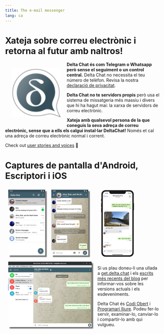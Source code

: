 ```yaml
---
title: The e-mail messenger
lang: ca
---
```


# Xateja sobre correu electrònic i retorna al futur amb naltros! 

<img src="../assets/logos/delta-chat.svg" width="160" style="float: left; margin: 20px;" />

**Delta Chat és com Telegram o Whatsapp però sense el seguiment o un control central.**
Delta Chat no necessita el teu número de telèfon. Revisa la nostra [declaració de privacitat](gdpr).

**Delta Chat no te servidors propis** però usa el sistema de missatgeria més massiu i divers 
que hi ha hagut mai: la xarxa de servidors de correu electrònic.

**Xateja amb qualsevol persona de la que coneguis la seva adreça de correu electrònic, sense que a ells els calgui instal·lar DeltaChat!** 
Només et cal una adreça de correu electrònic normal i corrent.

Check out [user stories and voices](user-voices) 📣


# Captures de pantalla d'Android, Escriptori i iOS 

<img src="../assets/blog/screenshots/2019-12-17-delta-chat-google-play-release-chat-list-light.png" width="120" 
style="float: left; margin: 10px;display: block;box-shadow: 5px 5px 2px #777;" /> 
<img src="../assets/blog/screenshots/2019-12-17-delta-chat-google-play-release-group-light.png" width="120" 
style="float: left; margin: 10px;display: block;box-shadow: 5px 5px 2px #777;" /> 

<img src="../assets/blog/desktop-screenshot.png" width="280" style="float:left; margin: 10px" /> 

<img src="../assets/blog/screenshots/2020-01-09-delta-chat-iOS-weekend-group-chat.png" width="110" style="margin: 10px" /> 

Si us plau doneu-li una ullada a [get.delta.chat](https://get.delta.chat) i els [escrits més recents del blog](blog)
per informar-vos sobre les versions actuals i els esdeveniments. 

Delta Chat és [Codi Obert](https://ca.wikipedia.org/wiki/Codi_obert)
i [Programari lliure](https://ca.wikipedia.org/wiki/Programari_lliure). Podeu fer-lo servir,
examinar-lo, canviar-lo i compartir-lo amb qui vulgueu.
